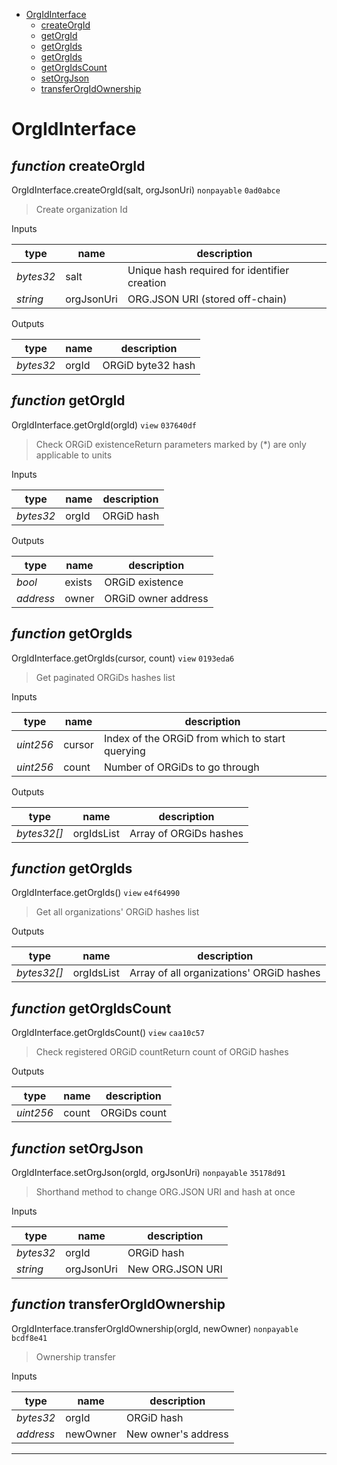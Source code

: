 * [OrgIdInterface](#orgidinterface)
  * [createOrgId](#function-createorgid)
  * [getOrgId](#function-getorgid)
  * [getOrgIds](#function-getorgids)
  * [getOrgIds](#function-getorgids)
  * [getOrgIdsCount](#function-getorgidscount)
  * [setOrgJson](#function-setorgjson)
  * [transferOrgIdOwnership](#function-transferorgidownership)

# OrgIdInterface


## *function* createOrgId

OrgIdInterface.createOrgId(salt, orgJsonUri) `nonpayable` `0ad0abce`

> Create organization Id

Inputs

| **type** | **name** | **description** |
|-|-|-|
| *bytes32* | salt | Unique hash required for identifier creation |
| *string* | orgJsonUri | ORG.JSON URI (stored off-chain) |

Outputs

| **type** | **name** | **description** |
|-|-|-|
| *bytes32* | orgId | ORGiD byte32 hash |

## *function* getOrgId

OrgIdInterface.getOrgId(orgId) `view` `037640df`

> Check ORGiD existenceReturn parameters marked by (*) are only applicable to units

Inputs

| **type** | **name** | **description** |
|-|-|-|
| *bytes32* | orgId | ORGiD hash |

Outputs

| **type** | **name** | **description** |
|-|-|-|
| *bool* | exists | ORGiD existence |
| *address* | owner | ORGiD owner address |

## *function* getOrgIds

OrgIdInterface.getOrgIds(cursor, count) `view` `0193eda6`

> Get paginated ORGiDs hashes list

Inputs

| **type** | **name** | **description** |
|-|-|-|
| *uint256* | cursor | Index of the ORGiD from which to start querying |
| *uint256* | count | Number of ORGiDs to go through |

Outputs

| **type** | **name** | **description** |
|-|-|-|
| *bytes32[]* | orgIdsList | Array of ORGiDs hashes |

## *function* getOrgIds

OrgIdInterface.getOrgIds() `view` `e4f64990`

> Get all organizations' ORGiD hashes list



Outputs

| **type** | **name** | **description** |
|-|-|-|
| *bytes32[]* | orgIdsList | Array of all organizations' ORGiD hashes |

## *function* getOrgIdsCount

OrgIdInterface.getOrgIdsCount() `view` `caa10c57`

> Check registered ORGiD countReturn count of ORGiD hashes



Outputs

| **type** | **name** | **description** |
|-|-|-|
| *uint256* | count | ORGiDs count |

## *function* setOrgJson

OrgIdInterface.setOrgJson(orgId, orgJsonUri) `nonpayable` `35178d91`

> Shorthand method to change ORG.JSON URI and hash at once

Inputs

| **type** | **name** | **description** |
|-|-|-|
| *bytes32* | orgId | ORGiD hash |
| *string* | orgJsonUri | New ORG.JSON URI |


## *function* transferOrgIdOwnership

OrgIdInterface.transferOrgIdOwnership(orgId, newOwner) `nonpayable` `bcdf8e41`

> Ownership transfer

Inputs

| **type** | **name** | **description** |
|-|-|-|
| *bytes32* | orgId | ORGiD hash |
| *address* | newOwner | New owner's address |


---